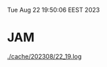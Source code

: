 Tue Aug 22 19:50:06 EEST 2023
# JAM
<a href='./cache/202308/22_19.log'>./cache/202308/22_19.log</a>
